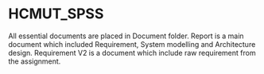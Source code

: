 # HCMUT_SPSS

All essential documents are placed in Document folder. Report is a main document which included Requirement, System modelling
and Architecture design. Requirement V2 is a document which include raw requirement from the assignment.
